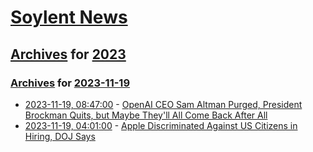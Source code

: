 # [Soylent News](../../../README.md)

## [Archives](../../index.md) for [2023](../index.md)

### [Archives](../../index.md) for [2023-11-19](index.md)

* [2023-11-19, 08:47:00](https://soylentnews.org/article.pl?sid=23/11/19/011221&from=rss) - [OpenAI CEO Sam Altman Purged, President Brockman Quits, but Maybe They'll All Come Back After All](https://soylentnews.org/article.pl?sid=23/11/19/011221&from=rss)
* [2023-11-19, 04:01:00](https://soylentnews.org/article.pl?sid=23/11/18/0322223&from=rss) - [Apple Discriminated Against US Citizens in Hiring, DOJ Says](https://soylentnews.org/article.pl?sid=23/11/18/0322223&from=rss)
